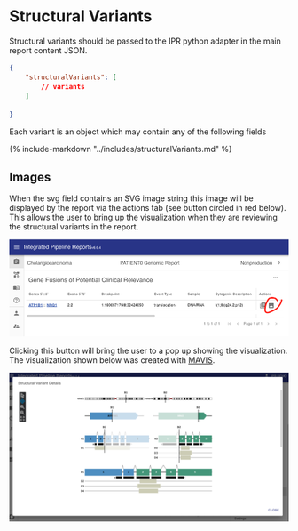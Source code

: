 # Structural Variants

Structural variants should be passed to the IPR python adapter in the main report content JSON.

```json
{
    "structuralVariants": [
        // variants
    ]

}
```

Each variant is an object which may contain any of the following fields

{%
   include-markdown "../includes/structuralVariants.md"
%}

## Images

When the svg field contains an SVG image string this image will be displayed by the report via the actions tab (see button circled in red below). This allows the user to bring up the visualization when they are reviewing the structural variants in the report.

![fusions button](../images/ipr_client.structural_variants.fusion_image.png)

Clicking this button will bring the user to a pop up showing the visualization. The visualization shown below was created with [MAVIS](http://mavis.bcgsc.ca/).

![fusions popup](../images/ipr_client.structural_variants.fusion_popup.png)
